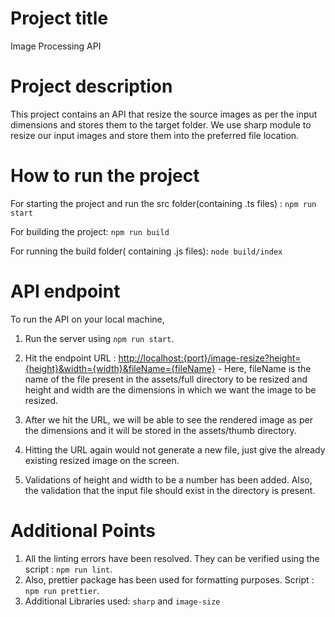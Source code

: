 # Project title
Image Processing API

# Project description
This project contains an API that resize the source images as per the input dimensions and stores them to the target folder.
We use sharp module to resize our input images and store them into the preferred file location.

# How to run the project

For starting the project and run the src folder(containing .ts files) : `npm run start`

For building the project: `npm run build`

For running the build folder( containing .js files): `node build/index`


# API endpoint 

To run the API on your local machine,
1. Run the server using `npm run start`.

2. Hit the endpoint URL : [http://localhost:{port}/image-resize?height={height}&width={width}&fileName={fileName}](http://localhost:{port}/image-resize?height={height}&width={width}&fileName={fileName}) - Here, fileName is the name of the file present in the assets/full directory to be resized and height and width are the dimensions in which we want the image to be resized.

3.  After we hit the URL, we will be able to see the rendered image as per the dimensions and it will be stored in the assets/thumb directory.

4. Hitting the URL again would not generate a new file, just give the already existing resized image on the screen.

5. Validations of height and width to be a number has been added. Also, the validation that the input file should exist in the directory is present.

# Additional Points

1. All the linting errors have been resolved. They can be verified using the script : `npm run lint`.
2. Also, prettier package has been used for formatting purposes. Script : `npm run prettier`.
3. Additional Libraries used: `sharp` and `image-size`
